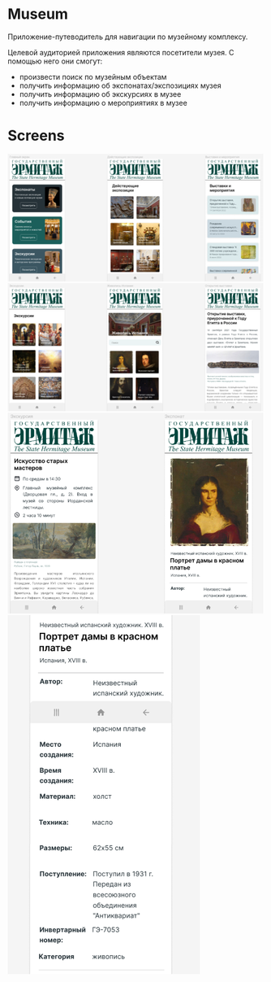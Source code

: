 # Museum
Приложение-путеводитель для навигации по музейному комплексу.

Целевой аудиторией приложения являются посетители музея. С помощью него они смогут:
-	произвести поиск по музейным объектам
-	получить информацию об экспонатах/экспозициях музея
-	получить информацию об экскурсиях в музее
-	получить информацию о мероприятиях в музее

# Screens
<img src="https://github.com/half-a-peach/Museum/blob/main/src/1.png">
<img src="https://github.com/half-a-peach/Museum/blob/main/src/2.png">
<img src="https://github.com/half-a-peach/Museum/blob/main/src/3.png">
<img src="https://github.com/half-a-peach/Museum/blob/main/src/4.png">
